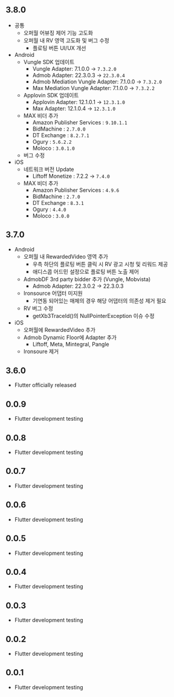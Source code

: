 ## 3.8.0
* 공통
  * 오퍼월 어뷰징 제어 기능 고도화
  * 오퍼월 내 RV 영역 고도화 및 버그 수정
    * 플로팅 버튼 UI/UX 개선
* Android
  * Vungle SDK 업데이트
    * Vungle Adapter: 7.1.0.0 → `7.3.2.0`
    * Admob Adapter: 22.3.0.3 → `22.3.0.4`
    * Admob Mediation Vungle Adapter: 7.1.0.0 -> `7.3.2.0`
    * Max Mediation Vungle Adapter: 7.1.0.0 -> `7.3.2.2`
  * Applovin SDK 업데이트
    * Applovin Adapter: 12.1.0.1 → `12.3.1.0`
    * Max Adapter: 12.1.0.4 → `12.3.1.0`
  * MAX 비더 추가
    * Amazon Publisher Services : `9.10.1.1`
    * BidMachine : `2.7.0.0`
    * DT Exchange : `8.2.7.1`
    * Ogury : `5.6.2.2`
    * Moloco : `3.0.1.0`
  * 버그 수정
* iOS
  * 네트워크 버전 Update
    * Liftoff Monetize : 7.2.2 -> `7.4.0`
  * MAX 비더 추가
    * Amazon Publisher Services : `4.9.6`
    * BidMachine : `2.7.0`
    * DT Exchange : `8.3.1`
    * Ogury : `4.4.0`
    * Moloco : `3.0.0`
## 3.7.0
* Android
  * 오퍼월 내 RewardedVideo 영역 추가
    * 우측 하단의 플로팅 버튼 클릭 시 RV 광고 시청 및 리워드 제공
    * 애디스콥 어드민 설정으로 플로팅 버튼 노출 제어
  * AdmobDF 3rd party bidder 추가 (Vungle, Mobvista)
    * Admob Adapter: 22.3.0.2 -> 22.3.0.3
  * Ironsource 어댑터 미지원
    * 기연동 되어있는 매체의 경우 해당 어댑터의 의존성 제거 필요
  * RV 버그 수정
    * getXb3TraceId()의 NullPointerException 이슈 수정
* iOS
  * 오퍼월에 RewardedVideo 추가
  * Admob Dynamic Floor에 Adapter 추가
    * Liftoff, Meta, Mintegral, Pangle
  * Ironsoure 제거
## 3.6.0
* Flutter officially released
## 0.0.9
* Flutter development testing
## 0.0.8
* Flutter development testing
## 0.0.7
* Flutter development testing
## 0.0.6
* Flutter development testing
## 0.0.5
* Flutter development testing
## 0.0.4
* Flutter development testing
## 0.0.3
* Flutter development testing
## 0.0.2
* Flutter development testing
## 0.0.1
* Flutter development testing
